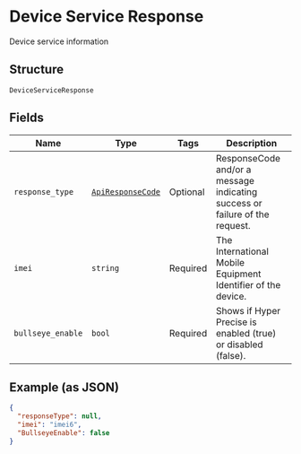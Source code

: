 
# Device Service Response

Device service information

## Structure

`DeviceServiceResponse`

## Fields

| Name | Type | Tags | Description |
|  --- | --- | --- | --- |
| `response_type` | [`ApiResponseCode`](../../doc/models/api-response-code.md) | Optional | ResponseCode and/or a message indicating success or failure of the request. |
| `imei` | `string` | Required | The International Mobile Equipment Identifier of the device. |
| `bullseye_enable` | `bool` | Required | Shows if Hyper Precise is enabled (true) or disabled (false). |

## Example (as JSON)

```json
{
  "responseType": null,
  "imei": "imei6",
  "BullseyeEnable": false
}
```

